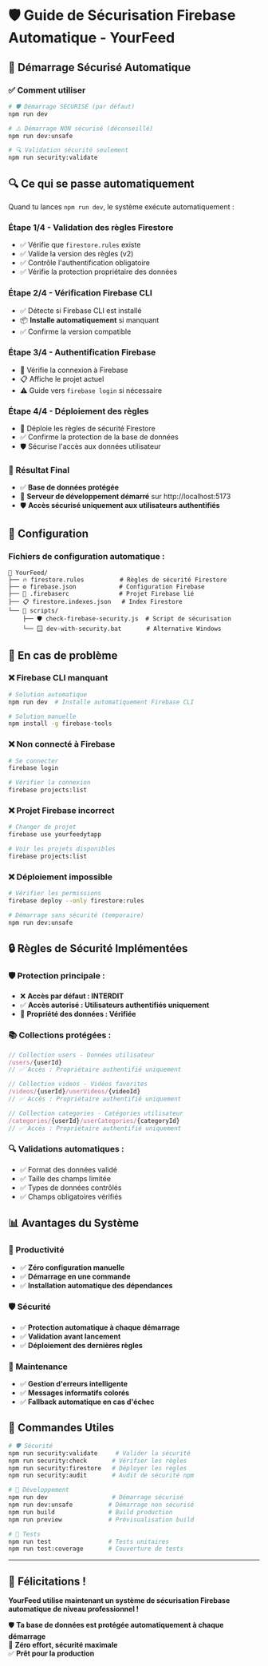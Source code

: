 # 🛡️ Guide de Sécurisation Firebase Automatique - YourFeed

## 🚀 Démarrage Sécurisé Automatique

### ✅ Comment utiliser

```bash
# 🛡️ Démarrage SÉCURISÉ (par défaut)
npm run dev

# ⚠️ Démarrage NON sécurisé (déconseillé)
npm run dev:unsafe

# 🔍 Validation sécurité seulement
npm run security:validate
```

## 🔍 Ce qui se passe automatiquement

Quand tu lances `npm run dev`, le système exécute automatiquement :

### **Étape 1/4 - Validation des règles Firestore**
- ✅ Vérifie que `firestore.rules` existe
- ✅ Valide la version des règles (v2)
- ✅ Contrôle l'authentification obligatoire
- ✅ Vérifie la protection propriétaire des données

### **Étape 2/4 - Vérification Firebase CLI**
- ✅ Détecte si Firebase CLI est installé
- 📦 **Installe automatiquement** si manquant
- ✅ Confirme la version compatible

### **Étape 3/4 - Authentification Firebase**
- 🔐 Vérifie la connexion à Firebase
- 📋 Affiche le projet actuel
- ⚠️ Guide vers `firebase login` si nécessaire

### **Étape 4/4 - Déploiement des règles**
- 🚀 Déploie les règles de sécurité Firestore
- ✅ Confirme la protection de la base de données
- 🛡️ Sécurise l'accès aux données utilisateur

### **🎯 Résultat Final**
- ✅ **Base de données protégée**
- 🚀 **Serveur de développement démarré** sur http://localhost:5173
- 🛡️ **Accès sécurisé uniquement aux utilisateurs authentifiés**

## 🔧 Configuration

### **Fichiers de configuration automatique :**

```
📁 YourFeed/
├── 🔥 firestore.rules          # Règles de sécurité Firestore
├── ⚙️ firebase.json            # Configuration Firebase
├── 🔗 .firebaserc              # Projet Firebase lié
├── 📋 firestore.indexes.json   # Index Firestore
└── 📂 scripts/
    ├── 🛡️ check-firebase-security.js  # Script de sécurisation
    └── 🪟 dev-with-security.bat       # Alternative Windows
```

## 🚨 En cas de problème

### **❌ Firebase CLI manquant**
```bash
# Solution automatique
npm run dev  # Installe automatiquement Firebase CLI

# Solution manuelle
npm install -g firebase-tools
```

### **❌ Non connecté à Firebase**
```bash
# Se connecter
firebase login

# Vérifier la connexion
firebase projects:list
```

### **❌ Projet Firebase incorrect**
```bash
# Changer de projet
firebase use yourfeedytapp

# Voir les projets disponibles
firebase projects:list
```

### **❌ Déploiement impossible**
```bash
# Vérifier les permissions
firebase deploy --only firestore:rules

# Démarrage sans sécurité (temporaire)
npm run dev:unsafe
```

## 🔒 Règles de Sécurité Implémentées

### **🛡️ Protection principale :**
- ❌ **Accès par défaut : INTERDIT**
- ✅ **Accès autorisé : Utilisateurs authentifiés uniquement**
- 🔐 **Propriété des données : Vérifiée**

### **📚 Collections protégées :**

```javascript
// Collection users - Données utilisateur
/users/{userId}
// ✅ Accès : Propriétaire authentifié uniquement

// Collection videos - Vidéos favorites
/videos/{userId}/userVideos/{videoId}  
// ✅ Accès : Propriétaire authentifié uniquement

// Collection categories - Catégories utilisateur
/categories/{userId}/userCategories/{categoryId}
// ✅ Accès : Propriétaire authentifié uniquement
```

### **🔍 Validations automatiques :**
- ✅ Format des données validé
- ✅ Taille des champs limitée
- ✅ Types de données contrôlés
- ✅ Champs obligatoires vérifiés

## 📊 Avantages du Système

### **🚀 Productivité**
- ✅ **Zéro configuration manuelle**
- ✅ **Démarrage en une commande**
- ✅ **Installation automatique des dépendances**

### **🛡️ Sécurité**
- ✅ **Protection automatique à chaque démarrage**
- ✅ **Validation avant lancement**
- ✅ **Déploiement des dernières règles**

### **🔧 Maintenance**
- ✅ **Gestion d'erreurs intelligente**
- ✅ **Messages informatifs colorés**
- ✅ **Fallback automatique en cas d'échec**

## 🎯 Commandes Utiles

```bash
# 🛡️ Sécurité
npm run security:validate     # Valider la sécurité
npm run security:check       # Vérifier les règles
npm run security:firestore   # Déployer les règles
npm run security:audit       # Audit de sécurité npm

# 🚀 Développement
npm run dev                  # Démarrage sécurisé
npm run dev:unsafe          # Démarrage non sécurisé
npm run build               # Build production
npm run preview             # Prévisualisation build

# 🧪 Tests
npm run test                # Tests unitaires
npm run test:coverage       # Couverture de tests
```

---

## 🎉 Félicitations !

**YourFeed utilise maintenant un système de sécurisation Firebase automatique de niveau professionnel !**

🛡️ **Ta base de données est protégée automatiquement à chaque démarrage**  
🚀 **Zéro effort, sécurité maximale**  
✅ **Prêt pour la production** 
